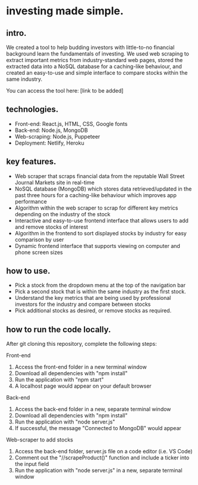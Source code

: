 # investing made simple.

## intro.
We created a tool to help budding investors with little-to-no financial background learn the fundamentals of investing. We used web scraping to extract important metrics from industry-standard web pages, stored the extracted data into a NoSQL database for a caching-like behaviour, and created an easy-to-use and simple interface to compare stocks within the same industry.

You can access the tool here: [link to be added]

## technologies.
- Front-end: React.js, HTML, CSS, Google fonts
- Back-end: Node.js, MongoDB
- Web-scraping: Node.js, Puppeteer
- Deployment: Netlify, Heroku

## key features.
- Web scraper that scraps financial data from the reputable Wall Street Journal Markets site in real-time 
- NoSQL database (MongoDB) which stores data retrieved/updated in the past three hours for a caching-like behaviour which improves app performance 
- Algorithm within the web scraper to scrap for different key metrics depending on the industry of the stock
- Interactive and easy-to-use frontend interface that allows users to add and remove stocks of interest
- Algorithm in the frontend to sort displayed stocks by industry for easy comparison by user 
- Dynamic frontend interface that supports viewing on computer and phone screen sizes 

## how to use.
- Pick a stock from the dropdown menu at the top of the navigation bar
- Pick a second stock that is within the same industry as the first stock.
- Understand the key metrics that are being used by professional investors for the industry and compare between stocks
- Pick additional stocks as desired, or remove stocks as required.

## how to run the code locally.
After git cloning this repository, complete the following steps:

Front-end
1. Access the front-end folder in a new terminal window
2. Download all dependencies with "npm install"
3. Run the application with "npm start"
4. A localhost page would appear on your default browser

Back-end
1. Access the back-end folder in a new, separate terminal window
2. Download all dependencies with "npm install"
3. Run the application with "node server.js"
4. If successful, the message "Connected to MongoDB" would appear

Web-scraper to add stocks 
1. Access the back-end folder, server.js file on a code editor (i.e. VS Code)
2. Comment out the "//scrapeProduct()" function and include a ticker into the input field 
3. Run the application with "node server.js" in a new, separate terminal window 
